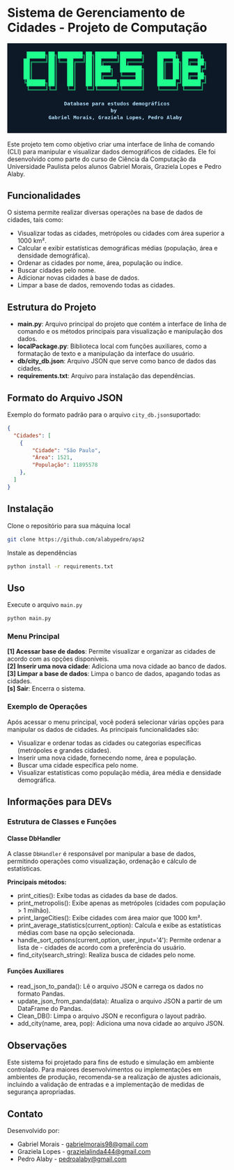 # Sistema de Gerenciamento de Cidades - Projeto de Computação

![Título](.example-img/Title.png)


Este projeto tem como objetivo criar uma interface de linha de comando (CLI) para manipular e visualizar dados demográficos de cidades. Ele foi desenvolvido como parte do curso de Ciência da Computação da Universidade Paulista pelos alunos Gabriel Morais, Graziela Lopes e Pedro Alaby.

## Funcionalidades

O sistema permite realizar diversas operações na base de dados de cidades, tais como:

- Visualizar todas as cidades, metrópoles ou cidades com área superior a 1000 km².
- Calcular e exibir estatísticas demográficas médias (população, área e densidade demográfica).
- Ordenar as cidades por nome, área, população ou índice.
- Buscar cidades pelo nome.
- Adicionar novas cidades à base de dados.
- Limpar a base de dados, removendo todas as cidades.
  
## Estrutura do Projeto

- **main.py**: Arquivo principal do projeto que contém a interface de linha de comando e os métodos principais para visualização e manipulação dos dados.
- **localPackage.py**: Biblioteca local com funções auxiliares, como a formatação de texto e a manipulação da interface do usuário.
- **db/city_db.json**: Arquivo JSON que serve como banco de dados das cidades.
- **requirements.txt**: Arquivo para instalação das dependências.

## Formato do Arquivo JSON
Exemplo do formato padrão para o arquivo `city_db.json`suportado:

```json
{
  "Cidades": [
    {
        "Cidade": "São Paulo",
        "Área": 1521,
        "População": 11895578
    },
  ]
}
```

## Instalação 

Clone o repositório para sua máquina local

 ```bash
 git clone https://github.com/alabypedro/aps2
```

Instale as dependências

```bash
python install -r requirements.txt
```

## Uso

Execute o arquivo `main.py`

```bash
python main.py
```
### Menu Principal

**[1] Acessar base de dados**: Permite visualizar e organizar as cidades de acordo com as opções disponíveis.  
**[2] Inserir uma nova cidade**: Adiciona uma nova cidade ao banco de dados.  
**[3] Limpar a base de dados**: Limpa o banco de dados, apagando todas as cidades.  
**[s] Sair**: Encerra o sistema.

### Exemplo de Operações
Após acessar o menu principal, você poderá selecionar várias opções para manipular os dados de cidades. As principais funcionalidades são:

- Visualizar e ordenar todas as cidades ou categorias específicas (metrópoles e grandes cidades).  
- Inserir uma nova cidade, fornecendo nome, área e população.  
- Buscar uma cidade específica pelo nome.  
- Visualizar estatísticas como população média, área média e densidade demográfica. 

## Informações para DEVs
### Estrutura de Classes e Funções
#### Classe DbHandler
A classe `DbHandler` é responsável por manipular a base de dados, permitindo operações como visualização, ordenação e cálculo de estatísticas.

**Principais métodos:**
- print_cities(): Exibe todas as cidades da base de dados.  
- print_metropolis(): Exibe apenas as metrópoles (cidades com população > 1 milhão).
- print_largeCities(): Exibe cidades com área maior que 1000 km².
- print_average_statistics(current_option): Calcula e exibe as estatísticas médias com base na opção selecionada.
- handle_sort_options(current_option, user_input='4'): Permite ordenar a lista de - cidades de acordo com a preferência do usuário.
- find_city(search_string): Realiza busca de cidades pelo nome.

#### Funções Auxiliares
- read_json_to_panda(): Lê o arquivo JSON e carrega os dados no formato Pandas.
- update_json_from_panda(data): Atualiza o arquivo JSON a partir de um DataFrame do Pandas.
- Clean_DB(): Limpa o arquivo JSON e reconfigura o layout padrão.
- add_city(name, area, pop): Adiciona uma nova cidade ao arquivo JSON.

## Observações
Este sistema foi projetado para fins de estudo e simulação em ambiente controlado. Para maiores desenvolvimentos ou implementações em ambientes de produção, recomenda-se a realização de ajustes adicionais, incluindo a validação de entradas e a implementação de medidas de segurança apropriadas.

## Contato
Desenvolvido por:

- Gabriel Morais - gabrielmorais98@gmail.com
- Graziela Lopes - grazielalinda444@gmail.com
- Pedro Alaby - pedroalaby@gmail.com
